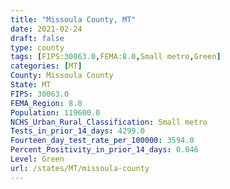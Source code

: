```yaml
---
title: "Missoula County, MT"
date: 2021-02-24
draft: false
type: county
tags: [FIPS:30063.0,FEMA:8.0,Small metro,Green]
categories: [MT]
County: Missoula County
State: MT
FIPS: 30063.0
FEMA_Region: 8.0
Population: 119600.0
NCHS_Urban_Rural_Classification: Small metro
Tests_in_prior_14_days: 4299.0
Fourteen_day_test_rate_per_100000: 3594.0
Percent_Positivity_in_prior_14_days: 0.046
Level: Green
url: /states/MT/missoula-county
---
```



